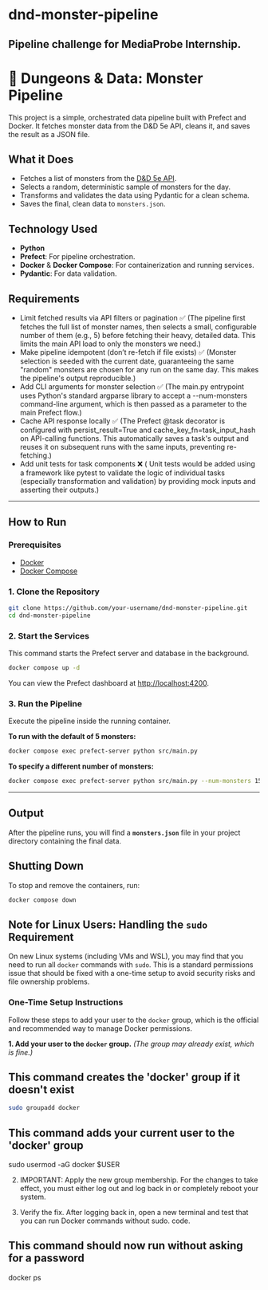 # dnd-monster-pipeline
Pipeline challenge for MediaProbe Internship.
---

# 🐉 Dungeons & Data: Monster Pipeline

This project is a simple, orchestrated data pipeline built with Prefect and Docker. It fetches monster data from the D&D 5e API, cleans it, and saves the result as a JSON file.

## What it Does
*   Fetches a list of monsters from the [D&D 5e API](https://www.dnd5eapi.co/).
*   Selects a random, deterministic sample of monsters for the day.
*   Transforms and validates the data using Pydantic for a clean schema.
*   Saves the final, clean data to `monsters.json`.

## Technology Used
*   **Python**
*   **Prefect**: For pipeline orchestration.
*   **Docker** & **Docker Compose**: For containerization and running services.
*   **Pydantic**: For data validation.

## Requirements
- Limit fetched results via API filters or pagination ✅
(The pipeline first fetches the full list of monster names, then selects a small, configurable number of them (e.g., 5) before fetching their heavy, detailed data. This limits the main API load to only the monsters we need.)
- Make pipeline idempotent (don’t re-fetch if file exists) ✅
(Monster selection is seeded with the current date, guaranteeing the same "random" monsters are chosen for any run on the same day. This makes the pipeline's output reproducible.)
- Add CLI arguments for monster selection ✅
(The main.py entrypoint uses Python's standard argparse library to accept a --num-monsters command-line argument, which is then passed as a parameter to the main Prefect flow.)
- Cache API response locally ✅
(The Prefect @task decorator is configured with persist_result=True and cache_key_fn=task_input_hash on API-calling functions. This automatically saves a task's output and reuses it on subsequent runs with the same inputs, preventing re-fetching.)
- Add unit tests for task components ❌
( Unit tests would be added using a framework like pytest to validate the logic of individual tasks (especially transformation and validation) by providing mock inputs and asserting their outputs.)

---

## How to Run

### Prerequisites
*   [Docker](https://www.docker.com/get-started)
*   [Docker Compose](https://docs.docker.com/compose/install/)

### 1. Clone the Repository
```bash
git clone https://github.com/your-username/dnd-monster-pipeline.git
cd dnd-monster-pipeline
```

### 2. Start the Services
This command starts the Prefect server and database in the background.
```bash
docker compose up -d
```
You can view the Prefect dashboard at [http://localhost:4200](http://localhost:4200).

### 3. Run the Pipeline
Execute the pipeline inside the running container.

**To run with the default of 5 monsters:**
```bash
docker compose exec prefect-server python src/main.py
```

**To specify a different number of monsters:**
```bash
docker compose exec prefect-server python src/main.py --num-monsters 15
```

---

## Output
After the pipeline runs, you will find a **`monsters.json`** file in your project directory containing the final data.

## Shutting Down
To stop and remove the containers, run:
```bash
docker compose down
```

## Note for Linux Users: Handling the `sudo` Requirement

On new Linux systems (including VMs and WSL), you may find that you need to run all `docker` commands with `sudo`. This is a standard permissions issue that should be fixed with a one-time setup to avoid security risks and file ownership problems.

### One-Time Setup Instructions

Follow these steps to add your user to the `docker` group, which is the official and recommended way to manage Docker permissions.

**1. Add your user to the `docker` group.**
*(The group may already exist, which is fine.)*
## This command creates the 'docker' group if it doesn't exist

```bash
sudo groupadd docker
```

## This command adds your current user to the 'docker' group
sudo usermod -aG docker $USER

2. IMPORTANT: Apply the new group membership.
For the changes to take effect, you must either log out and log back in or completely reboot your system.

3. Verify the fix.
After logging back in, open a new terminal and test that you can run Docker commands without sudo.
code.
    
## This command should now run without asking for a password
docker ps

  